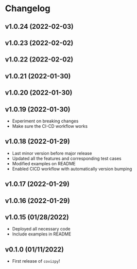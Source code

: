 # Changelog

<!--next-version-placeholder-->

## v1.0.24 (2022-02-03)


## v1.0.23 (2022-02-02)


## v1.0.22 (2022-02-02)


## v1.0.21 (2022-01-30)


## v1.0.20 (2022-01-30)


## v1.0.19 (2022-01-30)
- Experiment on breaking changes
- Make sure the CI-CD workflow works

## v1.0.18 (2022-01-29)
- Last minor version before major release
- Updated all the features and corresponding test cases
- Modified examples on README
- Enabled CICD workflow with automatically version bumping

## v1.0.17 (2022-01-29)


## v1.0.16 (2022-01-29)

## v1.0.15 (01/28/2022)

- Deployed all necessary code
- Include examples in README

## v0.1.0 (01/11/2022)

- First release of `covizpy`!
